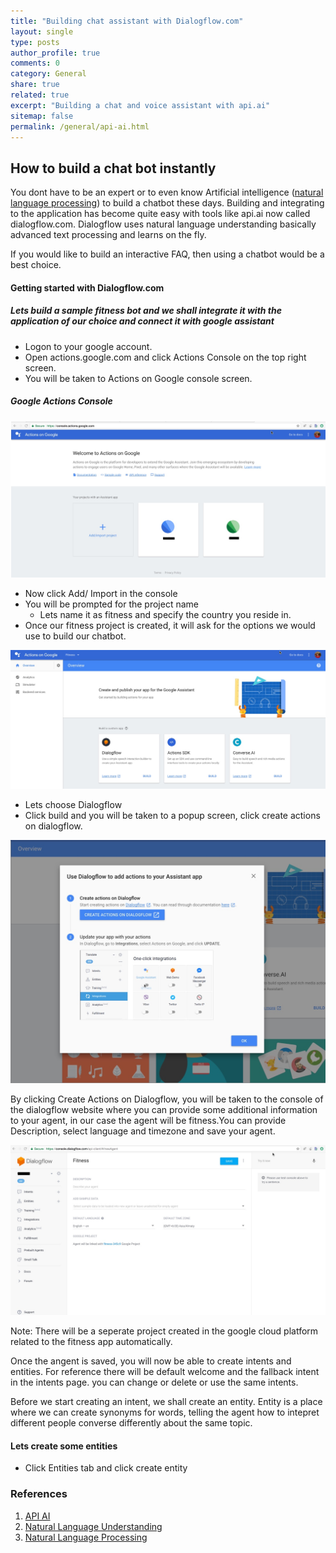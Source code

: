 ```yaml
---
title: "Building chat assistant with Dialogflow.com"
layout: single
type: posts
author_profile: true
comments: 0
category: General
share: true
related: true
excerpt: "Building a chat and voice assistant with api.ai"
sitemap: false
permalink: /general/api-ai.html
---
```


## How to build a chat bot instantly
You dont have to be an expert or to even know Artificial intelligence ([natural language processing](https://en.wikipedia.org/wiki/Natural_language_processing)) to build a chatbot these days. Building and integrating to the application has become quite easy with tools like api.ai now called dialogflow.com. Dialogflow uses natural language understanding basically advanced text processing and learns on the fly.

If you would like to build an interactive FAQ, then using a chatbot would be a best choice. 


#### Getting started with Dialogflow.com
##### Lets build a sample fitness bot and we shall integrate it with the application of our choice and connect it with google assistant

- Logon to your google account.
- Open actions.google.com and click Actions Console on the top right screen.
- You will be taken to Actions on Google console screen.

##### Google Actions Console
![Google Actions Console](/images/actions_google_console.jpg)

- Now click Add/ Import in the console
- You will be prompted for the project name
  - Lets name it as fitness and specify the country you reside in.
- Once our fitness project is created, it will ask for the options we would use to build our chatbot.

![Choice of tool](/images/using_tools.jpg)

- Lets choose Dialogflow
- Click build and
you will be taken to a popup screen, click create actions on dialogflow.

![build](/images/start_console1.jpg)

By clicking Create Actions on Dialogflow, you will be taken to the console of the dialogflow website where you can provide some additional information to your agent, in our case the agent will be fitness.You can provide Description, select language and timezone and save your agent. 

![New Agent](/images/console_app.jpg)

Note: There will be a seperate project created in the google cloud platform related to the fitness app automatically.

Once the angent is saved, you will now be able to create intents and entities. For reference there will be default welcome and the fallback intent in the intents page. you can change or delete or use the same intents.

Before we start creating an intent, we shall create an entity. Entity is a place where we can create synonyms for words, telling the agent how to intepret different people converse differently about the same topic.

#### Lets create some entities
- Click Entities tab and click create entity






### References
1. [API AI](https://en.wikipedia.org/wiki/API.AI)
2. [Natural Language Understanding](https://en.wikipedia.org/wiki/Natural_language_understanding)
3. [Natural Language Processing](https://en.wikipedia.org/wiki/Natural_language_processing)



